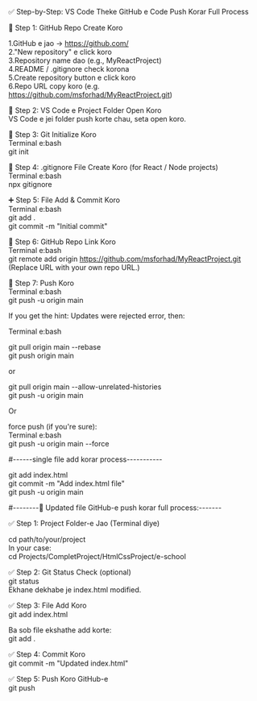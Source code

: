 ✅ Step-by-Step: VS Code Theke GitHub e Code Push Korar Full Process <br>

🧱 Step 1: GitHub Repo Create Koro <br>

1.GitHub e jao → https://github.com/ <br>
2."New repository" e click koro <br>
3.Repository name dao (e.g., MyReactProject) <br>
4.README / .gitignore check korona <br>
5.Create repository button e click koro <br>
6.Repo URL copy koro (e.g. https://github.com/msforhad/MyReactProject.git) <br>

📁 Step 2: VS Code e Project Folder Open Koro <br>
VS Code e jei folder push korte chau, seta open koro. <br>

🧰 Step 3: Git Initialize Koro <br>
Terminal e:bash <br>
git init <br>

📄 Step 4: .gitignore File Create Koro (for React / Node projects) <br>
Terminal e:bash <br>
npx gitignore <br>

➕ Step 5: File Add & Commit Koro <br>
Terminal e:bash <br>
git add . <br>
git commit -m "Initial commit" <br>

🔗 Step 6: GitHub Repo Link Koro <br>
Terminal e:bash <br>
git remote add origin https://github.com/msforhad/MyReactProject.git <br>
(Replace URL with your own repo URL.) <br>

🚀 Step 7: Push Koro <br>
Terminal e:bash <br>
git push -u origin main <br>

If you get the hint: Updates were rejected error, then: <br>

Terminal e:bash <br>
<!-- better hobe aii code tha run korle -->
git pull origin main --rebase <br>
git push origin main<br>

or<br>

git pull origin main --allow-unrelated-histories <br>
git push -u origin main <br>

Or  <br>

force push (if you're sure): <br>
Terminal e:bash <br>
git push -u origin main --force <br>

#------single file add korar process----------- <br>

git add index.html <br>
git commit -m "Add index.html file" <br>
git push -u origin main <br>


#--------🔄 Updated file GitHub-e push korar full process:------- <br>

✅ Step 1: Project Folder-e Jao (Terminal diye) <br>

cd path/to/your/project <br>
In your case: <br>
cd Projects/CompletProject/HtmlCssProject/e-school <br>

✅ Step 2: Git Status Check (optional) <br>
git status <br>
Ekhane dekhabe je index.html modified. <br>

✅ Step 3: File Add Koro <br>
git add index.html <br>

Ba sob file ekshathe add korte: <br>
git add . <br>

✅ Step 4: Commit Koro <br>
git commit -m "Updated index.html" <br>

✅ Step 5: Push Koro GitHub-e <br>
git push <br>